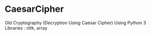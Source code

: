 # CaesarCipher
Old Cryptography (Decryption Using Caesar Cipher)
Using Python 3
Libraries : nltk, array

